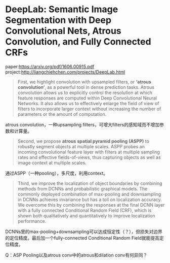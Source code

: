 # DeepLab: Semantic Image Segmentation with Deep Convolutional Nets, Atrous Convolution, and Fully Connected CRFs
paper:https://arxiv.org/pdf/1606.00915.pdf<br>
project:http://liangchiehchen.com/projects/DeepLab.html


>First, we highlight convolution with upsampled filters, or **‘atrous convolution’**, 
as a powerful tool in dense prediction tasks. Atrous convolution allows us to explicitly 
control the resolution at which feature responses are computed within Deep Convolutional
Neural Networks. It also allows us to effectively enlarge the field of view of filters 
to incorporate larger context without increasing the number of parameters or the amount
of computation. 

atrous convolution，一种upsampling filters，可增大filters的感知域而不增加参数和计算量。


>Second, we propose **atrous spatial pyramid pooling (ASPP)** to robustly segment objects 
at multiple scales. ASPP probes an incoming convolutional feature layer with filters at
multiple sampling rates and effective fields-of-views, thus capturing objects as well as 
image context at multiple scales. 


通过ASPP（一种pooling），多尺度，利用context。

>Third, we improve the localization of object boundaries by combining methods from DCNNs 
and probabilistic graphical models. The commonly deployed combination of max-pooling and
downsampling in DCNNs achieves invariance but has a toll on localization accuracy. 
We overcome this by combining the responses at the final DCNN layer with a fully connected 
Conditional Random Field (CRF), which is shown both qualitatively and quantitatively to 
improve localization performance.


DCNNs里的max-pooling+downsampling可以达成恒定性（？），但损失对边界的定位精度。最后加一个fully-connected 
Conditional Random Field就能提高定位精度。

Q：ASP Pooling以及atrous conv中的atrous和dilation conv有何异同？
